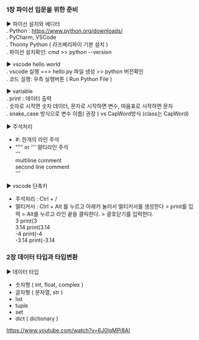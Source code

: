 ### 1장 파이선 입문을 위한 준비 <br />
▶ 파이선 설치와 에디터   <br />
. Python : https://www.python.org/downloads/ <br />
. PyCharm, VSCode <br />
. Thonny Python ( 라즈베리파이 기본 설치 ) <br />
. 파이선 설치확인: cmd >> python --version <br />

▶ vscode hello world <br />
. vscode 실행 ==> hello.py 파일 생성 >> python 버전확인 <br />
. 코드 실행: 우측 실행버튼 ( Run Python File ) <br />
 
▶ variable <br />
. print : 데이터 출력 <br />
. 숫자로 시작면 숫자 데이터, 문자로 시작하면 변수, 따움표로 시작하면 문자 <br />
. snake_case 방식으로 변수 이름( 권장 ) vs CapWord방식 (class는 CapWord) <br />

▶ 주석처리 <br />
* #: 한개의 라인 주석 <br />
* """ or ''' 멀티라인 주석 <br />
''' <br />
multiline comment <br />
second line comment <br />
''' <br />

▶ vscode 단축키 <br />
* 주석처리 : Ctrl + / <br />
* 멀티커서 : Ctrl + Alt 를 누르고 아래키 눌러서 멀티커서를 생성한다 > print를 입력 > Alt를 누르고 라인 끝을 클릭한다. > 괄호닫기를 입력한다. <br />
      3         print(3 <br />
      3.14      print(3.14 <br />
      -4        print(-4 <br />
      -3.14     print(-3.14 <br />



### 2장 데이터 타입과 타입변환 <br />
▶ 데이터 타입 <br />
  - 숫자형 ( int, float, complex ) <br />
  - 글자형 ( 문자열, str ) <br />
  - list <br />
  - tuple <br />
  - set <br />
  - dict ( dictionary ) <br />



https://www.youtube.com/watch?v=6J0lqMPi8AI
